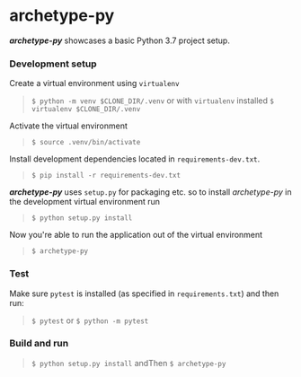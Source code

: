 # archetype-py

_**archetype-py**_ showcases a basic Python 3.7 project setup.

### Development setup

Create a virtual environment using `virtualenv`

> ```$ python -m venv $CLONE_DIR/.venv``` or with `virtualenv` installed `$ virtualenv $CLONE_DIR/.venv`

Activate the virtual environment

> `$ source .venv/bin/activate`

Install development dependencies located in `requirements-dev.txt`.

> ```$ pip install -r requirements-dev.txt```

_**archetype-py**_ uses `setup.py` for packaging etc. so to install _archetype-py_ in the development virtual environment
run 

> `$ python setup.py install`

Now you're able to run the application out of the virtual environment

> `$ archetype-py`

### Test

Make sure `pytest` is installed (as specified in `requirements.txt`) and then run:

> ```$ pytest``` or `$ python -m pytest`

### Build and run

> ```$ python setup.py install```
andThen
> ```$ archetype-py```